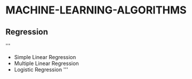 # MACHINE-LEARNING-ALGORITHMS
##  Regression
'''
* Simple Linear Regression
* Multiple Linear Regression
* Logistic Regression
'''
